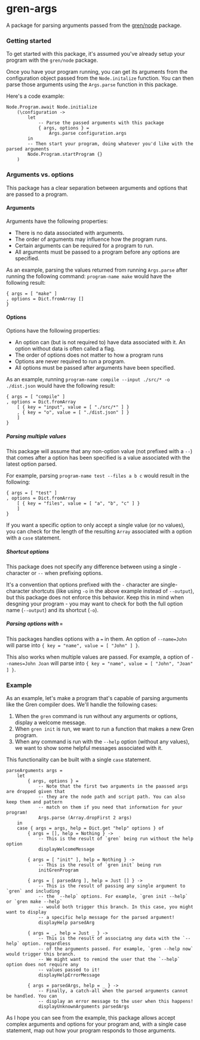 # gren-args

A package for parsing arguments passed from the [gren/node](https://packages.gren-lang.org/package/gren-lang/node/version/2.0.0/module/Node) package.

### Getting started

To get started with this package, it's assumed you've already setup your program with the `gren/node` package.

Once you have your program running, you can get its arguments from the configuration object passed from the `Node.initalize` function. You can then parse those arguments using the `Args.parse` function in this package.

Here's a code example:

    Node.Program.await Node.initialize 
        (\configuration ->
            let
                -- Parse the passed arguments with this package
                { args, options } =
                    Args.parse configuration.args
            in
            -- Then start your program, doing whatever you'd like with the parsed arguments
            Node.Program.startProgram {}
        )

### Arguments vs. options

This package has a clear separation between arguments and options that are passed to a program.
 
#### Arguments

Arguments have the following properties:

- There is no data associated with arguments.
- The order of arguments may influence how the program runs.
- Certain arguments can be required for a program to run.
- All arguments must be passed to a program before any options are specified.

As an example, parsing the values returned from running `Args.parse` after running the following command: `program-name make` would have the following result:

    { args = [ "make" ]
    , options = Dict.fromArray []
    }

#### Options

Options have the following properties:

- An option can (but is not required to) have data associated with it. An option without data is often called a flag.
- The order of options does not matter to how a program runs
- Options are never required to run a program.
- All options must be passed after arguments have been specified.

As an example, running `program-name compile --input ./src/* -o ./dist.json` would have the following result:

    { args = [ "compile" ]
    , options = Dict.fromArray
        [ { key = "input", value = [ "./src/*" ] }
        , { key = "o", value = [ "./dist.json" ] }
        ]
    }

##### Parsing multiple values

This package will assume that any non-option value (not prefixed with a `--`) that comes after a option has been specified is a value associated with the latest option parsed.

For example, parsing `program-name test --files a b c` would result in the following:

    { args = [ "test" ]
    , options = Dict.fromArray
        [ { key = "files", value = [ "a", "b", "c" ] }
        ]
    }

If you want a specific option to only accept a single value (or no values), you can check for the length of the resulting `Array` associated with a option with a `case` statement.

##### Shortcut options

This package does not specify any difference between using a single `-` character or `--` when prefixing options. 

It's a convention that options prefixed with the `-` character are single-character shortcuts (like using `-o` in the above example instead of `--output`), but this package does not enforce this behavior. Keep this in mind when desgning your program - you may want to check for both the full option name (`--output`) and its shortcut (`-o`).

##### Parsing options with `=`

This packages handles options with a `=` in them. An option of `--name=John` will parse into `{ key = "name", value = [ "John" ] }`.

This also works when multiple values are passed. For example, a option of `--names=John Joan` will parse into ``{ key = "name", value = [ "John", "Joan" ] }``.

### Example

As an example, let's make a program that's capable of parsing arguments like the Gren compiler does. We'll handle the following cases:

1. When the `gren` command is run without any arguments or options, display a welcome message.
2. When `gren init` is run, we want to run a function that makes a new Gren program.
3. When any command is run with the `--help` option (without any values), we want to show some helpful messages associated with it.

This functionality can be built with a single `case` statement.

    parseArguments args =
        let
            { args, options } =
                -- Note that the first two arguments in the paassed args are dropped given that
                -- they are the node path and script path. You can also keep them and pattern
                -- match on them if you need that information for your program!
                Args.parse (Array.dropFirst 2 args)
        in
        case { args = args, help = Dict.get "help" options } of
            { args = [], help = Nothing } ->
                -- This is the result of `gren` being run without the help option
                displayWelcomeMessage
            
            { args = [ "init" ], help = Nothing } ->
                -- This is the result of `gren init` being run
                initGrenProgram

            { args = [ parsedArg ], help = Just [] } ->
                -- This is the result of passing any single argument to `gren` and including
                -- the `--help` options. For example, `gren init --help` or `gren make --help`
                -- would both trigger this branch. In this case, you might want to display
                -- a specific help message for the parsed argument!
                displayHelp parsedArg

            { args = _, help = Just _ } ->
                -- This is the result of associatng any data with the `--help` option. regardless
                -- of the arguments passed. For example, `gren --help now` would trigger this branch.
                -- We might want to remind the user that the `--help` option does not require any 
                -- values passed to it!
                displayHelpErrorMessage

            { args = parsedArgs, help = _ } ->
                -- Finally, a catch-all when the parsed arguments cannot be handled. You can
                -- display an error message to the user when this happens!
                displayUnknownArguments parsedArgs


As I hope you can see from the example, this package allows accept complex arguments and options for your program and, with a single case statement, map out how your program responds to those arguments.